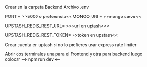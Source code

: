 Crear en la carpeta Backend Archivo .env

PORT = >>5000 o preferencia<<
MONGO_URI = >>mongo serve<<



UPSTASH_REDIS_REST_URL= >>>url en uptash<<<


UPSTASH_REDIS_REST_TOKEN= >>token en upstash<<

Crear cuenta en uptash si no lo prefieres usar express rate limiter

Abrir dos terminales una para el Frontend y otra para backend luego colocar --> npm run dev <--
